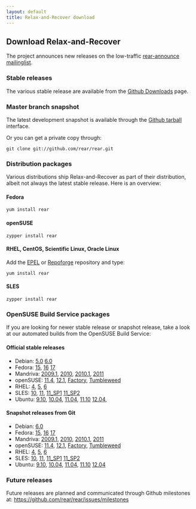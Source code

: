 ```yaml
---
layout: default
title: Relax-and-Recover download
---
```


## Download Relax-and-Recover
The project announces new releases on the low-traffic [rear-announce mailinglist](http://lists.relax-and-recover.org/mailman/listinfo/rear-announce).


### Stable releases
The various stable release are available from the
[Github Downloads](https://github.com/rear/rear/downloads) page.


### Master branch snapshot
The latest development snapshot is available through the
[Github tarball](https://github.com/rear/rear/tarball/master) interface.

Or you can get a private copy through:

    git clone git://github.com/rear/rear.git


### Distribution packages
Various distributions ship Relax-and-Recover as part of their distribution,
albeit not always the latest stable release. Here is an overview:

#### Fedora

    yum install rear

#### openSUSE

    zypper install rear

#### RHEL, CentOS, Scientific Linux, Oracle Linux
Add the [EPEL](http://apps.fedoraproject.org/packages/rear) or
[Repoforge](http://pkgs.repoforge.org/rear/) repository and type:

    yum install rear

#### SLES

    zypper install rear


### OpenSUSE Build Service packages
If you are looking for newer stable release or snapshot release, take a look at
our automated builds from the OpenSUSE Build Service:

#### Official stable releases

 * Debian:
    [5.0](http://download.opensuse.org/repositories/Archiving:/Backup:/Rear/Debian_5.0/all/)
    [6.0](http://download.opensuse.org/repositories/Archiving:/Backup:/Rear/Debian_6.0/all/)
 * Fedora:
    [15](http://download.opensuse.org/repositories/Archiving:/Backup:/Rear/Fedora_15/noarch/),
    [16](http://download.opensuse.org/repositories/Archiving:/Backup:/Rear/Fedora_16/noarch/)
    [17](http://download.opensuse.org/repositories/Archiving:/Backup:/Rear/Fedora_17/noarch/)
 * Mandriva:
    [2009.1](http://download.opensuse.org/repositories/Archiving:/Backup:/Rear/Mandriva_2009.1/noarch/),
    [2010](http://download.opensuse.org/repositories/Archiving:/Backup:/Rear/Mandriva_2010/noarch/),
    [2010.1](http://download.opensuse.org/repositories/Archiving:/Backup:/Rear/Mandriva_2010.1/noarch/),
    [2011](http://download.opensuse.org/repositories/Archiving:/Backup:/Rear/Mandriva_2011/noarch/)
 * openSUSE:
    [11.4](http://download.opensuse.org/repositories/Archiving:/Backup:/Rear/openSUSE_11.4/noarch/),
    [12.1](http://download.opensuse.org/repositories/Archiving:/Backup:/Rear/openSUSE_12.1/noarch/),
    [Factory](http://download.opensuse.org/repositories/Archiving:/Backup:/Rear/openSUSE_Factory/noarch/),
    [Tumbleweed](http://download.opensuse.org/repositories/Archiving:/Backup:/Rear/openSUSE_Tumbleweed/noarch/)
 * RHEL:
    [4](http://download.opensuse.org/repositories/Archiving:/Backup:/Rear/RHEL_4/noarch/),
    [5](http://download.opensuse.org/repositories/Archiving:/Backup:/Rear/RHEL_5/noarch/),
    [6](http://download.opensuse.org/repositories/Archiving:/Backup:/Rear/RedHat_RHEL-6/noarch/)
 * SLES:
    [10](http://download.opensuse.org/repositories/Archiving:/Backup:/Rear/SLE_10_SDK/noarch/),
    [11](http://download.opensuse.org/repositories/Archiving:/Backup:/Rear/SLE_11/noarch/),
    [11_SP1](http://download.opensuse.org/repositories/Archiving:/Backup:/Rear/SLE_11_SP1/noarch/)
    [11_SP2](http://download.opensuse.org/repositories/Archiving:/Backup:/Rear/SLE_11_SP2/noarch/)
 * Ubuntu:
    [9.10](http://download.opensuse.org/repositories/Archiving:/Backup:/Rear/xUbuntu_9.10/all/),
    [10.04](http://download.opensuse.org/repositories/Archiving:/Backup:/Rear/xUbuntu_10.04/all/),
    [11.04](http://download.opensuse.org/repositories/Archiving:/Backup:/Rear/xUbuntu_11.04/all/),
    [11.10](http://download.opensuse.org/repositories/Archiving:/Backup:/Rear/xUbuntu_11.10/all/)
    [12.04](http://download.opensuse.org/repositories/Archiving:/Backup:/Rear/xUbuntu_12.04/all/),

#### Snapshot releases from Git

 * Debian:
    [6.0](http://download.opensuse.org/repositories/Archiving:/Backup:/Rear:/Snapshot/Debian_6.0/all/)
 * Fedora:
    [15](http://download.opensuse.org/repositories/Archiving:/Backup:/Rear:/Snapshot/Fedora_15/noarch/),
    [16](http://download.opensuse.org/repositories/Archiving:/Backup:/Rear:/Snapshot/Fedora_16/noarch/)
    [17](http://download.opensuse.org/repositories/Archiving:/Backup:/Rear:/Snapshot/Fedora_17/noarch/)
 * Mandriva:
    [2009.1](http://download.opensuse.org/repositories/Archiving:/Backup:/Rear:/Snapshot/Mandriva_2009.1/noarch/),
    [2010](http://download.opensuse.org/repositories/Archiving:/Backup:/Rear:/Snapshot/Mandriva_2010/noarch/),
    [2010.1](http://download.opensuse.org/repositories/Archiving:/Backup:/Rear:/Snapshot/Mandriva_2010.1/noarch/),
    [2011](http://download.opensuse.org/repositories/Archiving:/Backup:/Rear:/Snapshot/Mandriva_2011/noarch/)
 * openSUSE:
    [11.4](http://download.opensuse.org/repositories/Archiving:/Backup:/Rear:/Snapshot/openSUSE_11.4/noarch/),
    [12.1](http://download.opensuse.org/repositories/Archiving:/Backup:/Rear:/Snapshot/openSUSE_12.1/noarch/),
    [Factory](http://download.opensuse.org/repositories/Archiving:/Backup:/Rear:/Snapshot/openSUSE_Factory/noarch/),
    [Tumbleweed](http://download.opensuse.org/repositories/Archiving:/Backup:/Rear:/Snapshot/openSUSE_Tumbleweed/noarch/)
 * RHEL:
    [4](http://download.opensuse.org/repositories/Archiving:/Backup:/Rear:/Snapshot/RHEL_4/noarch/),
    [5](http://download.opensuse.org/repositories/Archiving:/Backup:/Rear:/Snapshot/RHEL_5/noarch/),
    [6](http://download.opensuse.org/repositories/Archiving:/Backup:/Rear:/Snapshot/RedHat_RHEL-6/noarch/)
 * SLES:
    [10](http://download.opensuse.org/repositories/Archiving:/Backup:/Rear:/Snapshot/SLE_10/noarch/),
    [11](http://download.opensuse.org/repositories/Archiving:/Backup:/Rear:/Snapshot/SLE_11/noarch/),
    [11_SP1](http://download.opensuse.org/repositories/Archiving:/Backup:/Rear:/Snapshot/SLE_11_SP1/noarch/)
    [11_SP2](http://download.opensuse.org/repositories/Archiving:/Backup:/Rear:/Snapshot/SLE_11_SP2/noarch/)
 * Ubuntu:
    [9.10](http://download.opensuse.org/repositories/Archiving:/Backup:/Rear:/Snapshot/xUbuntu_9.10/all/),
    [10.04](http://download.opensuse.org/repositories/Archiving:/Backup:/Rear:/Snapshot/xUbuntu_10.04/all/),
    [11.04](http://download.opensuse.org/repositories/Archiving:/Backup:/Rear:/Snapshot/xUbuntu_11.04/all/),
    [11.10](http://download.opensuse.org/repositories/Archiving:/Backup:/Rear:/Snapshot/xUbuntu_11.10/all/)
    [12.04](http://download.opensuse.org/repositories/Archiving:/Backup:/Rear:/Snapshot/xUbuntu_12.04/all/)


### Future releases
Future releases are planned and communicated through Github milestones at:
<https://github.com/rear/rear/issues/milestones>
